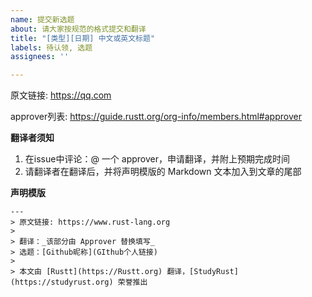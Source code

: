 ```yaml
---
name: 提交新选题
about: 请大家按规范的格式提交和翻译
title: "[类型][日期] 中文或英文标题"
labels: 待认领, 选题
assignees: ''

---
```


原文链接: https://qq.com

<!--
    **选题者须知**
1. 修改 issue 标题：将 `类型` 修改为为 文章、书籍、资讯 中的一个，并将 `日期` 和 `标题` 进行替换
2. 将上面的原文链接和下面声明模版中的 `原文链接`、`选题` 替换成相应的内容
3. 在issue中评论：@ 一个 approver，他会对选题进行审核，通过后会为你加上相应的积分
-->

approver列表: https://guide.rustt.org/org-info/members.html#approver

**翻译者须知**

1. 在issue中评论：@ 一个 approver，申请翻译，并附上预期完成时间
2. 请翻译者在翻译后，并将声明模版的 Markdown 文本加入到文章的尾部

**声明模版**

```
---
> 原文链接: https://www.rust-lang.org
> 
> 翻译：_该部分由 Approver 替换填写_
> 选题：[Github昵称](GIthub个人链接)
>
> 本文由 [Rustt](https://Rustt.org) 翻译，[StudyRust](https://studyrust.org) 荣誉推出
```
